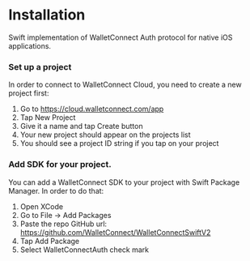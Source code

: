 # Installation

Swift implementation of WalletConnect Auth protocol for native iOS applications.

### Set up a project

In order to connect to WalletConnect Cloud, you need to create a new project first:

1. Go to https://cloud.walletconnect.com/app
2. Tap New Project
3. Give it a name and tap Create button
4. Your new project should appear on the projects list
5. You should see a project ID string if you tap on your project

### Add SDK for your project.

You can add a WalletConnect SDK to your project with Swift Package Manager. In order to do that:

1. Open XCode
2. Go to File -> Add Packages
3. Paste the repo GitHub url: https://github.com/WalletConnect/WalletConnectSwiftV2
4. Tap Add Package
5. Select WalletConnectAuth check mark
